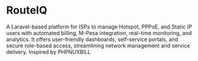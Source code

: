 # RouteIQ
A Laravel-based platform for ISPs to manage Hotspot, PPPoE, and Static IP users with automated billing, M-Pesa integration, real-time monitoring, and analytics. It offers user-friendly dashboards, self-service portals, and secure role-based access, streamlining network management and service delivery.
 Inspired by PHPNUXBILL
